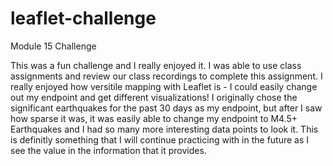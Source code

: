 # leaflet-challenge
Module 15 Challenge

This was a fun challenge and I really enjoyed it. I was able to use class assignments and review our class recordings to complete this assignment. I really enjoyed how versitile mapping with Leaflet is - I could easily change out my endpoint and get different visualizations! I originally chose the significant earthquakes for the past 30 days as my endpoint, but after I saw how sparse it was, it was easily able to change my endpoint to M4.5+ Earthquakes and I had so many more interesting data points to look it. This is definitly something that I will continue practicing with in the future as I see the value in the information that it provides.
